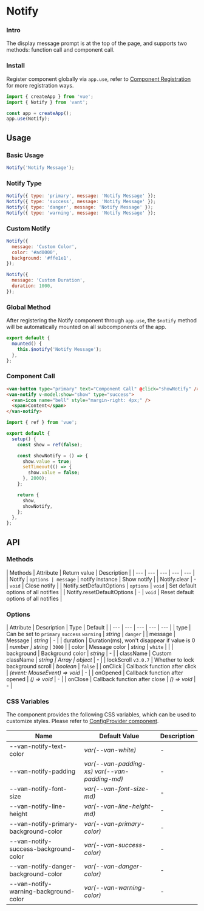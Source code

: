 # Notify

### Intro

The display message prompt is at the top of the page, and supports two methods: function call and component call.

### Install

Register component globally via `app.use`, refer to [Component Registration](#/en-US/advanced-usage#zu-jian-zhu-ce) for more registration ways.

```js
import { createApp } from 'vue';
import { Notify } from 'vant';

const app = createApp();
app.use(Notify);
```

## Usage

### Basic Usage

```js
Notify('Notify Message');
```

### Notify Type

```js
Notify({ type: 'primary', message: 'Notify Message' });
Notify({ type: 'success', message: 'Notify Message' });
Notify({ type: 'danger', message: 'Notify Message' });
Notify({ type: 'warning', message: 'Notify Message' });
```

### Custom Notify

```js
Notify({
  message: 'Custom Color',
  color: '#ad0000',
  background: '#ffe1e1',
});

Notify({
  message: 'Custom Duration',
  duration: 1000,
});
```

### Global Method

After registering the Notify component through `app.use`, the `$notify` method will be automatically mounted on all subcomponents of the app.

```js
export default {
  mounted() {
    this.$notify('Notify Message');
  },
};
```

### Component Call

```html
<van-button type="primary" text="Component Call" @click="showNotify" />
<van-notify v-model:show="show" type="success">
  <van-icon name="bell" style="margin-right: 4px;" />
  <span>Content</span>
</van-notify>
```

```js
import { ref } from 'vue';

export default {
  setup() {
    const show = ref(false);

    const showNotify = () => {
      show.value = true;
      setTimeout(() => {
        show.value = false;
      }, 2000);
    };

    return {
      show,
      showNotify,
    };
  },
};
```

## API

### Methods

| Methods | Attribute | Return value | Description |
| --- | --- | --- | --- | --- |
| Notify | `options | message` | notify instance | Show notify |
| Notify.clear | - | `void` | Close notify |
| Notify.setDefaultOptions | `options` | `void` | Set default options of all notifies |
| Notify.resetDefaultOptions | - | `void` | Reset default options of all notifies |

### Options

| Attribute | Description | Type | Default |
| --- | --- | --- | --- | --- |
| type | Can be set to `primary` `success` `warning` | _string_ | `danger` |
| message | Message | _string_ | - |
| duration | Duration(ms), won't disappear if value is 0 | _number \| string_ | `3000` |
| color | Message color | _string_ | `white` |  |
| background | Background color | _string_ | - |
| className | Custom className | _string \| Array \| object_ | - |
| lockScroll `v3.0.7` | Whether to lock background scroll | _boolean_ | `false` |
| onClick | Callback function after click | _(event: MouseEvent) => void_ | - |
| onOpened | Callback function after opened | _() => void_ | - |
| onClose | Callback function after close | _() => void_ | - |

### CSS Variables

The component provides the following CSS variables, which can be used to customize styles. Please refer to [ConfigProvider component](#/en-US/config-provider).

| Name | Default Value | Description |
| --- | --- | --- |
| --van-notify-text-color | _var(--van-white)_ | - |
| --van-notify-padding | _var(--van-padding-xs) var(--van-padding-md)_ | - |
| --van-notify-font-size | _var(--van-font-size-md)_ | - |
| --van-notify-line-height | _var(--van-line-height-md)_ | - |
| --van-notify-primary-background-color | _var(--van-primary-color)_ | - |
| --van-notify-success-background-color | _var(--van-success-color)_ | - |
| --van-notify-danger-background-color | _var(--van-danger-color)_ | - |
| --van-notify-warning-background-color | _var(--van-warning-color)_ | - |
